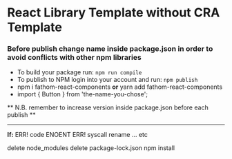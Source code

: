 
# React Library Template without CRA Template

### Before publish change name inside package.json in order to avoid conflicts with other npm libraries

- To build your package run: `npm run compile`
- To publish to NPM login into your account and run: `npm publish`
- npm i fathom-react-components **or** yarn add fathom-react-components
- import { Button } from 'the-name-you-chose';

** N.B. remember to increase version inside package.json before each publish **

-------

**If:**
ERR! code ENOENT
ERR! syscall rename ... etc

delete node_modules
delete package-lock.json
npm install